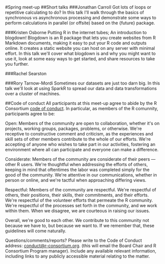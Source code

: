 #Spring meet-up
##Short talks
###Jonathan Carroll
Got lots of loops or repetitive calculating to do? In this talk I'll walk through the basics of synchronous vs asynchronous processing and demonstrate some ways to perform calculations in parallel (or offsite) based on the {future} package.

###Kristen Osborne
Putting R in the internet tubes; An introduction to blogdown! Blogdown is an R package that lets you create websites from R Markdown documents, making it easy to put your R code and outputs online. It creates a static website you can host on any server with minimal effort. In this talk we'll cover what blogdown is and why you might want to use it, look at some easy ways to get started, and share resources to take you further. 

###Rachel Searston


###Rory Tarnow-Mordi
Sometimes our datasets are just too darn big. In this talk we'll look at using SparkR to spread our data and data transformations over a cluster of machines.

##Code of conduct
All participants at this meet-up agree to abide by the R Consortium [code of conduct](https://wiki.r-consortium.org/view/R_Consortium_and_the_R_Community_Code_of_Conduct). In particular, as members of the R comunnity, participants agree to be:

Open: Members of the community are open to collaboration, whether it's on projects, working groups, packages, problems, or otherwise. We're receptive to constructive comment and criticism, as the experiences and skill sets of other members contribute to the whole of our efforts. We're accepting of anyone who wishes to take part in our activities, fostering an environment where all can participate and everyone can make a difference.

Considerate: Members of the community are considerate of their peers — other R users. We're thoughtful when addressing the efforts of others, keeping in mind that oftentimes the labor was completed simply for the good of the community. We're attentive in our communications, whether in person or online, and we're tactful when approaching differing views.

Respectful: Members of the community are respectful. We're respectful of others, their positions, their skills, their commitments, and their efforts. We're respectful of the volunteer efforts that permeate the R community. We're respectful of the processes set forth in the community, and we work within them. When we disagree, we are courteous in raising our issues.

Overall, we're good to each other. We contribute to this community not because we have to, but because we want to. If we remember that, these guidelines will come naturally.

Questions/comments/reports? Please write to the Code of Conduct address: conduct@r-consortium.org. (this will email the Board Chair and R Consortium Program manager). Include any available relevant information, including links to any publicly accessible material relating to the matter.
